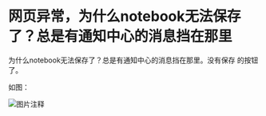 # 网页异常，为什么notebook无法保存了？总是有通知中心的消息挡在那里

为什么notebook无法保存了？总是有通知中心的消息挡在那里。没有保存
的按钮了。

如图：

![![图片注释](http://storage-uqer.datayes.com/58cce5569782ec0057034cec/46f870b4-f35a-11e7-b54b-0242ac140002)](http://storage-uqer.datayes.com/58cce5569782ec0057034cec/46f870b4-f35a-11e7-b54b-0242ac140002)